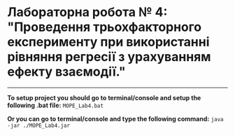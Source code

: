 # Лабораторна робота № 4: "Проведення трьохфакторного експерименту при використанні рівняння регресії з урахуванням ефекту взаємодії."
---

**To setup project you should go to terminal/console and setup the following .bat file:**
```MOPE_Lab4.bat```

**Or you can go to terminal/console and type the following command:**
```java -jar ./MOPE_Lab4.jar```
